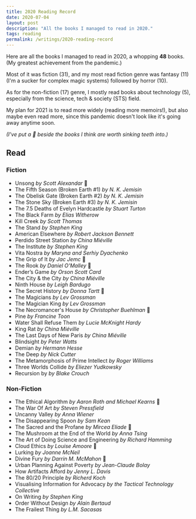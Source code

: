 ```yaml
---
title: 2020 Reading Record
date: 2020-07-04
layout: post
description: "All the books I managed to read in 2020."
tags: reading
permalink: /writings/2020-reading-record
---
```


Here are all the books I managed to read in 2020, a whopping  **48** books. (My greatest achievement from the pandemic.)

Most of it was fiction (31), and my most read fiction genre was fantasy (11) (I'm a sucker for complex magic systems) followed by horror (10).

As for the non-fiction (17) genre, I mostly read books about technology (5), especially from the science, tech & society (STS) field.

My plan for 2021 is to read more widely (reading more memoirs!), but also maybe even read more, since this pandemic doesn't look like it's going away anytime soon.


_(I've put a 🦷 beside the books I think are worth sinking teeth into.)_

## Read

### Fiction
- Unsong _by Scott Alexandar_ 🦷
- The Fifth Season (Broken Earth #1) _by N. K. Jemisin_
- The Obelisk Gate (Broken Earth #2) _by N. K. Jemisin_
- The Stone Sky (Broken Earth #3) _by N. K. Jemisin_
- The 7.5 Deaths of Evelyn Hardcastle _by Stuart Turton_
- The Black Farm _by Elias Witherow_
- Kill Creek _by Scott Thomas_
- The Stand _by Stephen King_
- American Elsewhere _by Robert Jackson Bennett_
- Perdido Street Station _by China Miéville_
- The Institute _by Stephen King_
- Vita Nostra _by Maryna and Serhiy Dyachenko_
- The Grip of It _by Jac Jemc_ 🦷
- The Rook _by Daniel O'Malley_ 🦷
- Ender’s Game _by Orson Scott Card_
- The City & the City _by China Miéville_
- Ninth House _by Leigh Bardugo_
- The Secret History _by Donna Tartt_ 🦷
- The Magicians _by Lev Grossman_
- The Magician King _by Lev Grossman_
- The Necromancer's House _by Christopher Buehlman_ 🦷
- Pine _by Francine Toon_
- Water Shall Refuse Them _by Lucie McKnight Hardy_
- King Rat _by China Miéville_
- The Last Days of New Paris _by China Miéville_
- Blindsight _by Peter Watts_
- Demian _by Hermann Hesse_
- The Deep _by Nick Cutter_
- The Metamorphosis of Prime Intellect _by Roger Williams_
- Three Worlds Collide _by Eliezer Yudkowsky_
- Recursion by _by Blake Crouch_

### Non-Fiction
- The Ethical Algorithm _by Aaron Roth and Michael Kearns_ 🦷
- The War Of Art _by Steven Pressfield_
- Uncanny Valley _by Anna Wiener_
- The Disappearing Spoon _by Sam Kean_
- The Sacred and the Profane _by Mircea Eliade_ 🦷
- The Mushroom at the End of the World _by Anna Tsing_
- The Art of Doing Science and Engineering _by Richard Hamming_
- Cloud Ethics _by Louise Amoore_ 🦷
- Lurking _by Joanne McNeil_
- Divine Fury _by Darrin M. McMahon_ 🦷
- Urban Planning Against Poverty _by Jean-Claude Bolay_
- How Artifacts Afford _by Jenny L. Davis_
- The 80/20 Principle _by Richerd Koch_
- Visualising Information for Advocacy _by the Tactical Technology Collective_
- On Writing _by Stephen King_
- Order Without Design _by Alain Bertaud_
- The Frailest Thing _by L.M. Sacasas_
